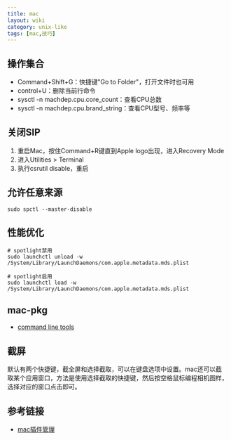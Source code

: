 ```yaml
---
title: mac
layout: wiki
category: unix-like
tags: [mac,技巧]
---
```


## 操作集合

* Command+Shift+G：快捷键"Go to Folder"，打开文件时也可用
* control+U：删除当前行命令
* sysctl -n machdep.cpu.core_count：查看CPU总数
* sysctl -n machdep.cpu.brand_string：查看CPU型号、频率等





## 关闭SIP

1. 重启Mac，按住Command+R键直到Apple logo出现，进入Recovery Mode
2. 进入Utilities > Terminal
3. 执行csrutil disable，重启


## 允许任意来源

~~~
sudo spctl --master-disable
~~~


## 性能优化

~~~
# spotlight禁用
sudo launchctl unload -w /System/Library/LaunchDaemons/com.apple.metadata.mds.plist

# spotlight启用
sudo launchctl load -w /System/Library/LaunchDaemons/com.apple.metadata.mds.plist
~~~


## mac-pkg

* [command line tools](https://developer.apple.com/download/more/)

## 截屏

默认有两个快捷键，截全屏和选择截取，可以在键盘选项中设置。mac还可以截取某个应用窗口，方法是使用选择截取的快捷键，然后按空格鼠标编程相机图样，选择对应的窗口点击即可。




## 参考链接

* [mac插件管理](http://bbs.feng.com/read-htm-tid-6891395.html)
